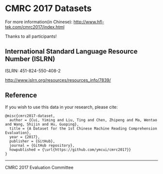 # CMRC 2017 Datasets

For more information(in Chinese): http://www.hfl-tek.com/cmrc2017/index.html

Thanks to all participants!

## International Standard Language Resource Number (ISLRN)
ISLRN: 451-824-550-408-2

http://www.islrn.org/resources/resources_info/7839/

## Reference

If you wish to use this data in your research, please cite:

```
@misc{cmrc2017-dataset,
  author = {Cui, Yiming and Liu, Ting and Chen, Zhipeng and Ma, Wentao and Wang, Shijin and Hu, Guoping},
  title = {A Dataset for the 1st Chinese Machine Reading Comprehension Evaluation},
  year = {2017},
  publisher = {GitHub},
  journal = {GitHub repository},
  howpublished = {\url{https://github.com/ymcui/cmrc2017}}
}
```

----------------
CMRC 2017 Evaluation Committee